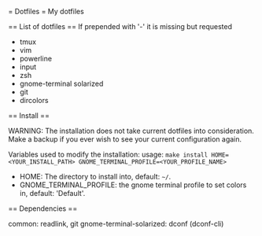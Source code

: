 = Dotfiles =
My dotfiles

== List of dotfiles ==
If prepended with '-' it is missing but requested
* tmux
* vim
* powerline
* input
* zsh
* gnome-terminal solarized
* git
* dircolors

== Install ==

WARNING: The installation does not take current dotfiles into
consideration. Make a backup if you ever wish to see your current
configuration again.

Variables used to modify the installation:
usage: `make install HOME=<YOUR_INSTALL_PATH> GNOME_TERMINAL_PROFILE=<YOUR_PROFILE_NAME>`
* HOME: The directory to install into, default: `~/`.
* GNOME_TERMINAL_PROFILE: the gnome terminal profile to set colors in, default: 'Default'.

== Dependencies ==

common: readlink, git
gnome-terminal-solarized: dconf (dconf-cli)

